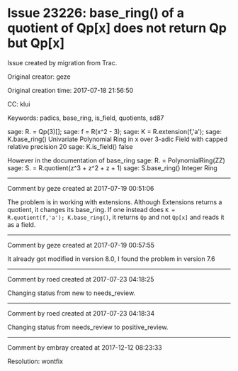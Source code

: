 # Issue 23226: base_ring() of a quotient of Qp[x] does not return Qp but Qp[x]

Issue created by migration from Trac.

Original creator: geze

Original creation time: 2017-07-18 21:56:50

CC:  klui

Keywords: padics, base_ring, is_field, quotients, sd87

sage: R.<x> = Qp(3)[];
sage: f = R(x^2 - 3);
sage: K = R.extension(f,'a');
sage: K.base_ring() 
Univariate Polynomial Ring in x over 3-adic Field with capped relative precision 20
sage: K.is_field()
false

However in the documentation of base_ring
sage: R.<z> = PolynomialRing(ZZ)
sage: S.<beta> = R.quotient(z^3 + z^2 + z + 1)
sage: S.base_ring()
Integer Ring


---

Comment by geze created at 2017-07-19 00:51:06

The problem is in working with extensions. Although Extensions returns a quotient, it changes its base_ring. If one instead does `K = R.quotient(f,'a'); K.base_ring()`, it returns `Qp` and not `Qp[x]` and reads it as a field.


---

Comment by geze created at 2017-07-19 00:57:55

It already got modified in version 8.0, I found the problem in version 7.6


---

Comment by roed created at 2017-07-23 04:18:25

Changing status from new to needs_review.


---

Comment by roed created at 2017-07-23 04:18:34

Changing status from needs_review to positive_review.


---

Comment by embray created at 2017-12-12 08:23:33

Resolution: wontfix
